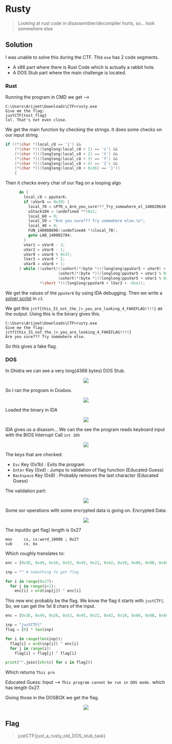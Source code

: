 # Rusty
> Looking at rust code in disassembler/decompiler hurts, so... look somewhere else

## Solution
I was unable to solve this during the CTF. This `exe` has 2 code segments.
- A x86 part where there is Rust Code which is actually a rabbit hole.
- A DOS Stub part where the main challenge is located.
### Rust
Running the program in CMD we get -->
```
C:\Users\Arijeet\Downloads\CTF>rusty.exe
Give me the flag:
justCTF{test_flag}
lol. That's not even close.
```
We get the main function by checking the strings. It does some checks on our input string.
```c
if ((*(char *)local_c8 == 'j') &&
	(*(char *)((longlong)local_c8 + 1) == 'c') &&
	(*(char *)((longlong)local_c8 + 2) == 't') &&
	(*(char *)((longlong)local_c8 + 3) == 'f') &&
	(*(char *)((longlong)local_c8 + 4) == '{') &&
	(*(char *)((longlong)local_c8 + 0x36) == '}'))
	{
```
Then it checks every char of our flag on a looping algo
```c
      do {
        local_c8 = ppuVar6;
        if (uVar8 == 0x39) {
          local_70 = &PTR_s_Are_you_sure???_Try_somewhere_el_140020610;
          uStack104 = (undefined **)0x1;
          local_60 = 0;
          local_50 = "Are you sure??? Try somewhere else.\n";
          local_48 = 0;
          FUN_140008690((undefined4 *)&local_70);
          goto LAB_140002784;
        }
        uVar1 = uVar8 - 2;
        uVar2 = uVar8 - 1;
        uVar9 = uVar8 % 0x37;
        lVar3 = uVar8 * 2;
        uVar8 = uVar8 + 1;
      } while ((ushort)((ushort)*(byte *)((longlong)ppuVar5 + uVar9) +
                       (ushort)*(byte *)((longlong)ppuVar5 + uVar2 % 0x37) +
                       (ushort)*(byte *)((longlong)ppuVar5 + uVar1 % 0x37)) ==
               *(short *)((longlong)ppuVar6 + lVar3 + -0xe));
```

We get the values of the `ppuVar6` by using IDA debugging. Then we write a [solver script](https://github.com/1GN1tE/CTF-haxx/blob/master/Writeups/JustCTF/Rusty/solver.py) in `z3`.

We get this `jctf{this_IS_not_the_|>_you_are_looking_4_FAKEFLAG!!!!}` as the output.
Using this is the binary gives this.

```
C:\Users\Arijeet\Downloads\CTF>rusty.exe
Give me the flag:
jctf{this_IS_not_the_|>_you_are_looking_4_FAKEFLAG!!!!}
Are you sure??? Try somewhere else.
```
So this gives a fake flag.

### DOS

In Ghidra we can see a very long(4368 bytes) DOS Stub.
<p align="center"><img src="dos_stub.png"></p>

So I ran the program in Dosbox.
<p align="center"><img src="doxbox_rusty.gif"></p>

Loaded the binary in IDA
<p align="center"><img src="IDA_Load.png"></p>

IDA gives us a disassm... We can the see the program reads keyboard input with the BIOS Interrupt Call `int 16h`
<p align="center"><img src="keyboard.png"></p>

The keys that are checked:
- `Esc` Key (0x1b)        : Exits the program
- `Enter` Key (0xd)       : Jumps to validation of flag function (Educated Guess)
- `Backspace` Key (0x8)   : Probably removes the last character (Educated Guess)

The validation part:
<p align="center"><img src="validate.png"></p>

Some xor operations with some encrypted data is going on.
Encrypted Data:
<p align="center"><img src="dataenc.png"></p>

The input(to get flag) length is 0x27
```
mov     cx, cs:word_10088 ; 0x27
sub     cx, bx
```

Which roughly translates to:
```python
enc = [0x3E, 0x49, 0x26, 0x52, 0x45, 0x22, 0x42, 0x10, 0x66, 0x0B, 0x6C, 0x6, 0x0D, 0x50, 0x0F, 0x4C, 0x25, 0x4C, 0x3F, 0x12, 0x56, 0x3, 0x20, 0x5A, 0x14, 0x61, 0x4A, 0x3F, 0x5D, 0x51, 0x12, 0x5C, 0x18, 0x5, 0x43, 0x39, 0x4F, 0x32, 0x0A, 0x24]

inp = "" # Something to get flag

for i in range(0x27):
  for j in range(i+1):
    enc[i] = ord(inp[j]) ^ enc[i]
```

This new enc probably be the flag. We know the flag it starts with `justCTF{`. So, we can get the 1st 8 chars of the input.

```python
enc = [0x3E, 0x49, 0x26, 0x52, 0x45, 0x22, 0x42, 0x10, 0x66, 0x0B, 0x6C, 0x6, 0x0D, 0x50, 0x0F, 0x4C, 0x25, 0x4C, 0x3F, 0x12, 0x56, 0x3, 0x20, 0x5A, 0x14, 0x61, 0x4A, 0x3F, 0x5D, 0x51, 0x12, 0x5C, 0x18, 0x5, 0x43, 0x39, 0x4F, 0x32, 0x0A, 0x24]

inp = "justCTF{"
flag = [0] * len(inp)

for i in range(len(inp)):
  flag[i] = ord(inp[i]) ^ enc[i]
  for j in range(i):
    flag[i] = flag[j] ^ flag[i]

print("".join([chr(c) for c in flag]))
```

Which returns `This pro`

Educated Guess: Input --> `This program cannot be run in DOS mode.` which has length 0x27.

Giving those in the DOSBOX we get the flag.
<p align="center"><img src="flag.gif"></p>

## Flag
> justCTF{just_a_rusty_old_DOS_stub_task}
